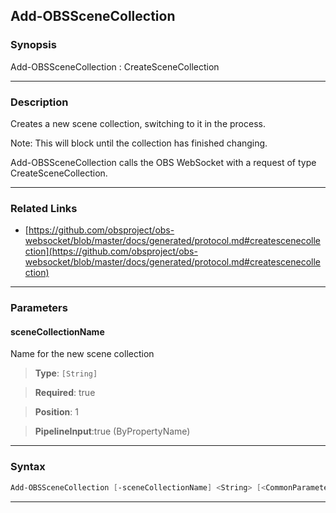Add-OBSSceneCollection
----------------------
### Synopsis
Add-OBSSceneCollection : CreateSceneCollection

---
### Description

Creates a new scene collection, switching to it in the process.

Note: This will block until the collection has finished changing.


Add-OBSSceneCollection calls the OBS WebSocket with a request of type CreateSceneCollection.

---
### Related Links
* [https://github.com/obsproject/obs-websocket/blob/master/docs/generated/protocol.md#createscenecollection](https://github.com/obsproject/obs-websocket/blob/master/docs/generated/protocol.md#createscenecollection)



---
### Parameters
#### **sceneCollectionName**

Name for the new scene collection



> **Type**: ```[String]```

> **Required**: true

> **Position**: 1

> **PipelineInput**:true (ByPropertyName)



---
### Syntax
```PowerShell
Add-OBSSceneCollection [-sceneCollectionName] <String> [<CommonParameters>]
```
---
